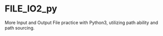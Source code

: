 # FILE_IO2_py
More Input and Output File practice with Python3, utilizing path ability and path sourcing.

